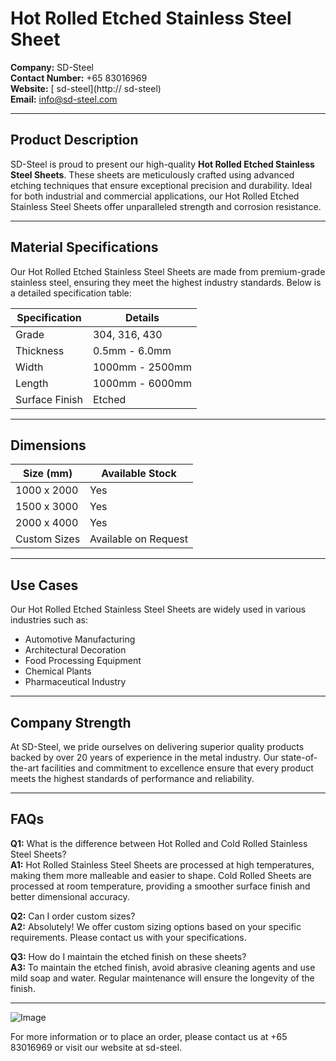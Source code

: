 # Hot Rolled Etched Stainless Steel Sheet

**Company:** SD-Steel  
**Contact Number:** +65 83016969  
**Website:** [ sd-steel](http:// sd-steel)  
**Email:** info@sd-steel.com

---

## Product Description

SD-Steel is proud to present our high-quality **Hot Rolled Etched Stainless Steel Sheets**. These sheets are meticulously crafted using advanced etching techniques that ensure exceptional precision and durability. Ideal for both industrial and commercial applications, our Hot Rolled Etched Stainless Steel Sheets offer unparalleled strength and corrosion resistance.

---

## Material Specifications

Our Hot Rolled Etched Stainless Steel Sheets are made from premium-grade stainless steel, ensuring they meet the highest industry standards. Below is a detailed specification table:

| Specification       | Details                |
|---------------------|------------------------|
| Grade               | 304, 316, 430          |
| Thickness           | 0.5mm - 6.0mm          |
| Width               | 1000mm - 2500mm        |
| Length              | 1000mm - 6000mm        |
| Surface Finish      | Etched                 |

---

## Dimensions

| Size (mm)           | Available Stock        |
|---------------------|------------------------|
| 1000 x 2000         | Yes                    |
| 1500 x 3000         | Yes                    |
| 2000 x 4000         | Yes                    |
| Custom Sizes        | Available on Request   |

---

## Use Cases

Our Hot Rolled Etched Stainless Steel Sheets are widely used in various industries such as:
- Automotive Manufacturing
- Architectural Decoration
- Food Processing Equipment
- Chemical Plants
- Pharmaceutical Industry

---

## Company Strength

At SD-Steel, we pride ourselves on delivering superior quality products backed by over 20 years of experience in the metal industry. Our state-of-the-art facilities and commitment to excellence ensure that every product meets the highest standards of performance and reliability.

---

## FAQs

**Q1:** What is the difference between Hot Rolled and Cold Rolled Stainless Steel Sheets?  
**A1:** Hot Rolled Stainless Steel Sheets are processed at high temperatures, making them more malleable and easier to shape. Cold Rolled Sheets are processed at room temperature, providing a smoother surface finish and better dimensional accuracy.

**Q2:** Can I order custom sizes?  
**A2:** Absolutely! We offer custom sizing options based on your specific requirements. Please contact us with your specifications.

**Q3:** How do I maintain the etched finish on these sheets?  
**A3:** To maintain the etched finish, avoid abrasive cleaning agents and use mild soap and water. Regular maintenance will ensure the longevity of the finish.

---

![Image](https://github.com/user-attachments/assets/2567258e-e124-4816-932d-1809bd27ef0b)

For more information or to place an order, please contact us at +65 83016969 or visit our website at  sd-steel.